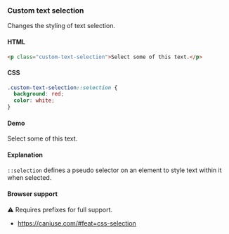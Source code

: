 ### Custom text selection

Changes the styling of text selection.

#### HTML

```html
<p class="custom-text-selection">Select some of this text.</p>
```

#### CSS

```css
.custom-text-selection::selection {
  background: red;
  color: white;
}
```

#### Demo

<div class="snippet-demo">
  <p class="snippet-demo__custom-text-selection">Select some of this text.</p>
</div>

<style>
.snippet-demo__custom-text-selection::selection {
  background: red;
  color: white;
}
</style>

#### Explanation

`::selection` defines a pseudo selector on an element to style text within it when selected.

#### Browser support

<span class="snippet__support-note">⚠️ Requires prefixes for full support.</span>

* https://caniuse.com/#feat=css-selection
